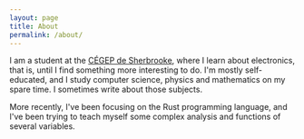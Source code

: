 ```yaml
---
layout: page
title: About
permalink: /about/
---
```


I am a student at the [CÉGEP de Sherbrooke](http://cegepsherbrooke.qc.ca/),
where I learn about electronics, that is, until I find something more
interesting to do. I'm mostly self-educated, and I study computer science,
physics and mathematics on my spare time. I sometimes write about those
subjects.

More recently, I've been focusing on the Rust programming language,
and I've been trying to teach myself some complex analysis and functions of
several variables.
